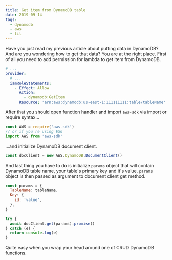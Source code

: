 ```yaml
---
title: Get item from DynamoDB table
date: 2019-09-14
tags:
  - dynamodb
  - aws
  - til
---
```


Have you just read my previous article about putting data in DynamoDB? And are you wondering how to get that data? You are at the right place. First of all you need to add permission for lambda to get item from DynamoDB.

```yaml
# ...
provider:
  # ...
  iamRoleStatements:
    - Effect: Allow
      Action:
        - dynamodb:GetItem
      Resource: 'arn:aws:dynamodb:us-east-1:111111111:table/tableName'
```

After that you should open function handler and import `aws-sdk` via import or require syntax...

```js
const AWS = require('aws-sdk')
// or if you're using ES6
import AWS from 'aws-sdk'
```

...and initialize DynamoDB document client.

```js
const docClient = new AWS.DynamoDB.DocumentClient()
```

And last thing you have to do is initialize `params` object that will contain DynamoDB table name, your table's primary key and it's value. `params` object is then passed as argument to document client get method.

```js
const params = {
  TableName: tableName,
  Key: {
    id: 'value',
  },
}

try {
  await docClient.get(params).promise()
} catch (e) {
  return console.log(e)
}
```

Quite easy when you wrap your head around one of CRUD DynamoDB functions.
